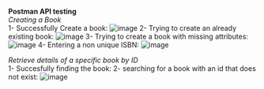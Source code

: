 **Postman API testing**\
*Creating a Book*\
1- Successfully Create a book:
![image](https://github.com/user-attachments/assets/09a59c40-b961-404f-a077-6a72e4bb17ba)
2- Trying to create an already existing book:
![image](https://github.com/user-attachments/assets/0b8e27d0-f49b-4ef0-abb7-d9b58b41205c)
3- Trying to create a book with missing attributes:
![image](https://github.com/user-attachments/assets/674b1725-26b6-4fcf-95b7-c5c50aa59c9f)
4- Entering a non unique ISBN:
![image](https://github.com/user-attachments/assets/244e6d25-9f6b-48e5-8f68-aa661c5bf8fe)

*Retrieve details of a specific book by ID*\
1- Succesfully finding the book:
2- searching for a book with an id that does not exist:
![image](https://github.com/user-attachments/assets/7a673eba-61a0-418e-9882-5c849cbbbfe2)




